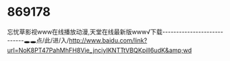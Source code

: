 # 869178
忘忧草影视www在线播放动漫,天堂在线最新版www√下载----------------------------🕳🕳点/此/进/入/http://www.baidu.com/link?url=NoK8PT47PahMhFH8Vie_jnciyIKNTTtVBQKpill6udK&amp;wd
